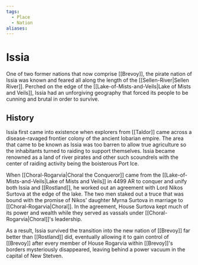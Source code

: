 ```yaml
---
tags:
  - Place
  - Nation
aliases:
---
```

# Issia
One of two former nations that now comprise [[Brevoy]], the pirate nation of Issia was known and feared all along the length of the [[Sellen-River|Sellen River]]. Perched on the edge of the [[Lake-of-Mists-and-Veils|Lake of Mists and Veils]], Issia had an unforgiving geography that forced its people to be cunning and brutal in order to survive.

## History
Issia first came into existence when explorers from [[Taldor]] came across a disease-ravaged frontier colony of the ancient Iobarian empire. The area that came to be known as Issia was too barren to allow true agriculture so the inhabitants turned to raiding to support themselves. Issia became renowned as a land of river pirates and other such scoundrels with the center of raiding activity being the boisterous Port Ice.

When [[Choral-Rogarvia|Choral the Conqueror]] came from the [[Lake-of-Mists-and-Veils|Lake of Mists and Veils]] in 4499 AR to conquer and unify both Issia and [[Rostland]], he worked out an agreement with Lord Nikos Surtova at the edge of the lake. The two men staked out a truce that was bound with the promise of Nikos' daughter Myrna Surtova in marriage to [[Choral-Rogarvia|Choral]]. In the agreement, House Surtova kept much of its power and wealth while they served as vassals under [[Choral-Rogarvia|Choral]]'s leadership.

As a result, Issia survived the transition into the new nation of [[Brevoy]] far better than [[Rostland]] did, eventually allowing it to gain control of [[Brevoy]] after every member of House Rogarvia within [[Brevoy]]'s borders mysteriously disappeared, leaving behind a power vacuum in the capital of New Stetven.